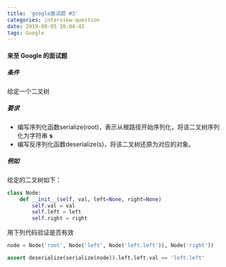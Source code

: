 ```yaml
---
title: 'google面试题 #3'
categories: interview-question
date: 2019-09-05 16:04:41
tags: Google
---
```


#### 来至 Google 的面试题

##### 条件
给定一个二叉树

##### 要求
- 编写序列化函数serialize(root)，表示从根路径开始序列化，将该二叉树序列化为字符串 **s**
- 编写反序列化函数deserialize(s)，将该二叉树还原为对应的对象。

##### 例如
给定的二叉树如下：
```python
class Node:
    def __init__(self, val, left=None, right=None)
        self.val = val
        self.left = left
        self.right = right
```

用下列代码验证是否有效
```python
node = Node('root', Node('left', Node('left.left')), Node('right'))

assert deserialize(serialize(node)).left.left.val == 'left.left'
```
